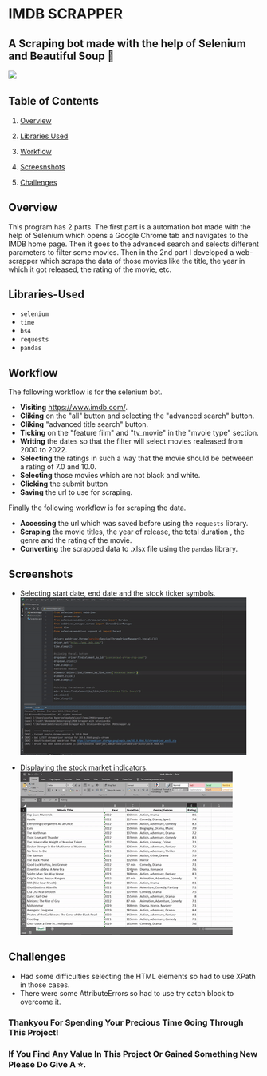 
# IMDB SCRAPPER
## A Scraping bot made with the help of Selenium and Beautiful Soup 🤖

![](https://media1.giphy.com/media/U71a32kq0bcVGVOcuF/giphy.gif?cid=790b76110b651b13cdc503fb4421c041d20b6cbaac531763&rid=giphy.gif&ct=s)

## Table of Contents

1.  [Overview](#Overview)
 
2.  [Libraries Used](#Libraries-Used)
3.  [Workflow](#Workflow)
4.  [Screesnshots](#Screesnshots)
5.  [Challenges](#Challenges)

## Overview

This program has 2 parts. The first part is a automation bot made with the help of Selenium which opens a Google Chrome tab and navigates to the IMDB home page. Then it goes to the advanced search and selects different parameters to filter some movies. Then in the 2nd part I developed a web-scrapper which scraps the data of those movies like the title, the year in which it got released, the rating of the movie, etc.


## Libraries-Used

-   `selenium`
-   `time`
-   `bs4`
-   `requests`
-   `pandas`

## Workflow

The following workflow is for the selenium bot.

- **Visiting** https://www.imdb.com/.
- **Cliking** on the "all" button and selecting the "advanced search" button.
- **Cliking** "advanced title search" button.
- **Ticking** on the "feature film" and "tv_movie" in the "mvoie type" section.
- **Writing** the dates so that the filter will select movies realeased from 2000 to 2022.
- **Selecting** the ratings in such a way that the movie should be betweeen a rating of 7.0 and 10.0.
- **Selecting** those movies which are not black and white.
- **Clicking** the submit button
- **Saving** the url to use for scraping.

Finally the following workflow is for scraping the data.
- **Accessing** the url which was saved before using the `requests` library.
- **Scraping** the movie titles, the year of release, the total duration , the genre and the rating of the movie.
- **Converting** the scrapped data to .xlsx file using the `pandas` library.

## Screenshots

- Selecting start date, end date and the stock ticker symbols.
![](https://github.com/Kens3i/IMDB-Scrapper-Using-Selenium-and-Beautiful-Soup/blob/main/Gifs/imdb%20scrapper%20gif%201.gif?raw=true)

- Displaying the stock market indicators.
![](https://github.com/Kens3i/IMDB-Scrapper-Using-Selenium-and-Beautiful-Soup/blob/main/Gifs/imdb%20scrapper%20gif%202.gif?raw=true)


## Challenges

- Had some difficulties selecting the HTML elements so had to use XPath in those cases.
- There were some AttributeErrors so had to use try catch block to overcome it.

### Thankyou For Spending Your Precious Time Going Through This Project!
### If You Find Any Value In This Project Or Gained Something New Please Do Give A ⭐.
